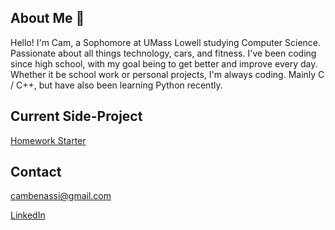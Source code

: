 ## About Me 👋

Hello! I'm Cam, a Sophomore at UMass Lowell studying Computer Science. Passionate about all things technology, cars, and fitness. I've been coding since high school, with my goal being to get better and improve every day. Whether it be school work or personal projects, I'm always coding. Mainly C / C++, but have also been learning Python recently. 

## Current Side-Project
[Homework Starter](https://github.com/cambenassi/Homework-Starter)

## Contact
cambenassi@gmail.com

[LinkedIn](https://www.linkedin.com/in/cameron-benassi-5750861a4/)


